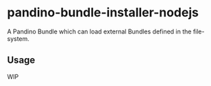 # pandino-bundle-installer-nodejs

A Pandino Bundle which can load external Bundles defined in the file-system.

## Usage

WIP
